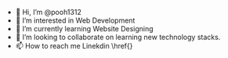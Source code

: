 - 👋 Hi, I’m @pooh1312
- 👀 I’m interested in Web Development
- 🌱 I’m currently learning Website Designing
- 💞️ I’m looking to collaborate on learning new technology stacks.
- 📫 How to reach me Linekdin \href{}

<!---
pooh1312/pooh1312 is a ✨ special ✨ repository because its `README.md` (this file) appears on your GitHub profile.
You can click the Preview link to take a look at your changes.
--->

